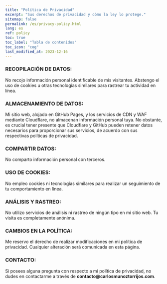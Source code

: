 ```yaml
---
title: "Política de Privacidad"
excerpt: "Sus derechos de privacidad y cómo la ley lo protege."
sitemap: false
permalink: /es/privacy-policy.html
lang: es
ref: policy
toc: true
toc_label: "Tabla de contenidos"
toc_icon: "cog"
last_modified_at: 2023-12-16
---
```


### RECOPILACIÓN DE DATOS:
No recojo información personal identificable de mis visitantes. Abstengo el uso de cookies u otras tecnologías similares para rastrear tu actividad en línea.

### ALMACENAMIENTO DE DATOS:
Mi sitio web, alojado en GitHub Pages, y los servicios de CDN y WAF mediante Cloudflare, no almacenan información personal tuya. No obstante, es crucial tener presente que Cloudflare y GitHub pueden retener datos necesarios para proporcionar sus servicios, de acuerdo con sus respectivas políticas de privacidad.

### COMPARTIR DATOS:
No comparto información personal con terceros.

### USO DE COOKIES:
No empleo cookies ni tecnologías similares para realizar un seguimiento de tu comportamiento en línea.

### ANÁLISIS Y RASTREO:
No utilizo servicios de análisis ni rastreo de ningún tipo en mi sitio web. Tu visita es completamente anónima.

### CAMBIOS EN LA POLÍTICA:
Me reservo el derecho de realizar modificaciones en mi política de privacidad. Cualquier alteración será comunicada en esta página.

### CONTACTO:
Si posees alguna pregunta con respecto a mi política de privacidad, no dudes en contactarme a través de __contacto@carlosmunoztorrijos.com__.